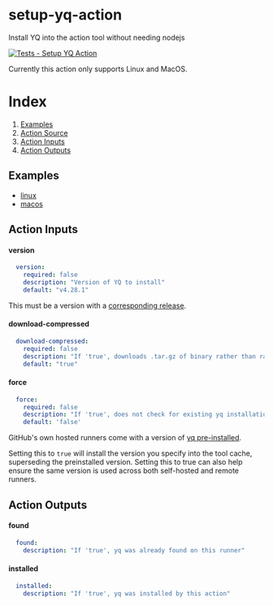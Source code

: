 # setup-yq-action
Install YQ into the action tool without needing nodejs

[![Tests - Setup YQ Action](https://github.com/dcarbone/setup-yq-action/actions/workflows/tests.yaml/badge.svg)](https://github.com/dcarbone/setup-yq-action/actions/workflows/tests.yaml)

Currently this action only supports Linux and MacOS.

# Index

1. [Examples](#examples)
2. [Action Source](action.yaml)
3. [Action Inputs](#action-inputs)
4. [Action Outputs](#action-outputs)

## Examples

* [linux](./.github/workflows/example-linux.yaml)
* [macos](./.github/workflows/example-macos.yaml)

## Action Inputs

#### version
```yaml
  version:
    required: false
    description: "Version of YQ to install"
    default: "v4.28.1"
```

This must be a version with a [corresponding release](https://github.com/mikefarah/yq/releases).

#### download-compressed
```yaml
  download-compressed:
    required: false
    description: "If 'true', downloads .tar.gz of binary rather than raw binary.  Save the tubes."
    default: "true"
```

#### force
```yaml
  force:
    required: false
    description: "If 'true', does not check for existing yq installation before continuing."
    default: 'false'
```

GitHub's own hosted runners come with a version of
[yq pre-installed](https://docs.github.com/en/actions/using-github-hosted-runners/about-github-hosted-runners#preinstalled-software).

Setting this to `true` will install the version you specify into the tool cache, superseding the preinstalled version.
Setting this to true can also help ensure the same version is used across both self-hosted and remote runners. 

## Action Outputs

#### found
```yaml
  found:
    description: "If 'true', yq was already found on this runner"
```

#### installed
```yaml
  installed:
    description: "If 'true', yq was installed by this action"
```
